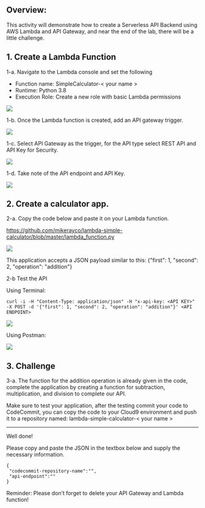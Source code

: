 ## Overview:

This activity will demonstrate how to create a Serverless API Backend using AWS Lambda and API Gateway, and near the end of the lab, there will be a little challenge.


## 1. Create a Lambda Function

1-a. Navigate to the Lambda console and set the following

- Function name: SimpleCalculator-< your name >
- Runtime: Python 3.8
- Execution Role: Create a new role with basic Lambda permissions

![](https://sb-next-prod-image-bucket.s3.ap-southeast-1.amazonaws.com/public/CDMP/Session+1/Lab+4/image1.png)

1-b. Once the Lambda function is created, add an API gateway trigger.

![](https://sb-next-prod-image-bucket.s3.ap-southeast-1.amazonaws.com/public/CDMP/Session+1/Lab+4/image2.png)

1-c. Select API Gateway as the trigger, for the API type select REST API and API Key for Security.

![](https://sb-next-prod-image-bucket.s3.ap-southeast-1.amazonaws.com/public/CDMP/Session+1/Lab+4/image3.png)

1-d. Take note of the API endpoint and API Key.

![](https://sb-next-prod-image-bucket.s3.ap-southeast-1.amazonaws.com/public/CDMP/Session+1/Lab+4/image4.png)


## 2. Create a calculator app.


2-a. Copy the code below and paste it on your Lambda function.

https://github.com/mikerayco/lambda-simple-calculator/blob/master/lambda_function.py 

![](https://sb-next-prod-image-bucket.s3.ap-southeast-1.amazonaws.com/public/CDMP/Session+1/Lab+4/image7.png)



This application accepts a JSON payload similar to this: {"first": 1, "second": 2, "operation": "addition"}


2-b Test the API

Using Terminal:

```
curl -i -H "Content-Type: application/json" -H "x-api-key: <API KEY>" -X POST -d '{"first": 1, "second": 2, "operation": "addition"}' <API ENDPOINT>
```

![](https://sb-next-prod-image-bucket.s3.ap-southeast-1.amazonaws.com/public/CDMP/Session+1/Lab+4/image8.png)

Using Postman:

![](https://sb-next-prod-image-bucket.s3.ap-southeast-1.amazonaws.com/public/CDMP/Session+1/Lab+4/image9.png)

## 3. Challenge

3-a. The function for the addition operation is already given in the code, complete the application by creating a function for subtraction, multiplication, and division to complete our API.

Make sure to test your application, after the testing commit your code to CodeCommit, you can copy the code to your Cloud9 environment and push it to a repository named: lambda-simple-calculator-< your name >



----------

Well done!

Please copy and paste the JSON in the textbox below and supply the necessary information.


```
{
 "codecommit-repository-name":"",
 "api-endpoint":""
}
```

Reminder: Please don’t forget to delete your API Gateway and Lambda function!
